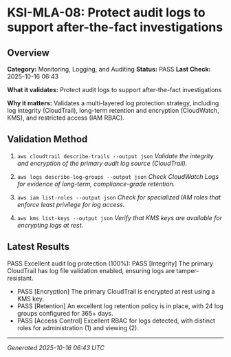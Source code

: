 # KSI-MLA-08: Protect audit logs to support after-the-fact investigations

## Overview

**Category:** Monitoring, Logging, and Auditing
**Status:** PASS
**Last Check:** 2025-10-16 06:43

**What it validates:** Protect audit logs to support after-the-fact investigations

**Why it matters:** Validates a multi-layered log protection strategy, including log integrity (CloudTrail), long-term retention and encryption (CloudWatch, KMS), and restricted access (IAM RBAC).

## Validation Method

1. `aws cloudtrail describe-trails --output json`
   *Validate the integrity and encryption of the primary audit log source (CloudTrail).*

2. `aws logs describe-log-groups --output json`
   *Check CloudWatch Logs for evidence of long-term, compliance-grade retention.*

3. `aws iam list-roles --output json`
   *Check for specialized IAM roles that enforce least privilege for log access.*

4. `aws kms list-keys --output json`
   *Verify that KMS keys are available for encrypting logs at rest.*

## Latest Results

PASS Excellent audit log protection (100%): PASS [Integrity] The primary CloudTrail has log file validation enabled, ensuring logs are tamper-resistant.
- PASS [Encryption] The primary CloudTrail is encrypted at rest using a KMS key.
- PASS [Retention] An excellent log retention policy is in place, with 24 log groups configured for 365+ days.
- PASS [Access Control] Excellent RBAC for logs detected, with distinct roles for administration (1) and viewing (2).

---
*Generated 2025-10-16 06:43 UTC*